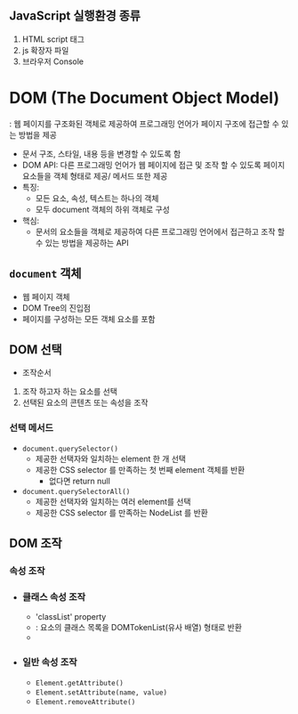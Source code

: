 ## JavaScript 실행환경 종류

1. HTML script 태그
2. js 확장자 파일
3. 브라우저 Console

# DOM (The Document Object Model)

: 웹 페이지를 구조화된 객체로 제공하여 프로그래밍 언어가 페이지 구조에 접근할 수 있는 방법을 제공

- 문서 구조, 스타일, 내용 등을 변경할 수 있도록 함
- DOM API: 다른 프로그래밍 언어가 웹 페이지에 접근 및 조작 할 수 있도록 페이지 요소들을 객체 형태로 제공/ 메서드 또한 제공
- 특징:
  - 모든 요소, 속성, 텍스트는 하나의 객체
  - 모두 document 객체의 하위 객체로 구성
- 핵심:
  - 문서의 요소들을 객체로 제공하여 다른 프로그래밍 언어에서 접근하고 조작 할 수 있는 방법을 제공하는 API

## `document` 객체

- 웹 페이지 객체
- DOM Tree의 진입점
- 페이지를 구성하는 모든 객체 요소를 포함

## DOM 선택

- 조작순서

1. 조작 하고자 하는 요소를 선택
2. 선택된 요소의 콘텐츠 또는 속성을 조작

### 선택 메서드

- `document.querySelector()`
  - 제공한 선택자와 일치하는 element 한 개 선택
  - 제공한 CSS selector 를 만족하는 첫 번째 element 객체를 반환
    - 없다면 return null
- `document.querySelectorAll()`
  - 제공한 선택자와 일치하는 여러 element를 선택
  - 제공한 CSS selector 를 만족하는 NodeList 를 반환

## DOM 조작

### 속성 조작

- ### 클래스 속성 조작
  - 'classList' property
  - : 요소의 클래스 목록을 DOMTokenList(유사 배열) 형태로 반환
  -
- ### 일반 속성 조작
  - `Element.getAttribute()`
  - `Element.setAttribute(name, value)`
  - `Element.removeAttribute()`
